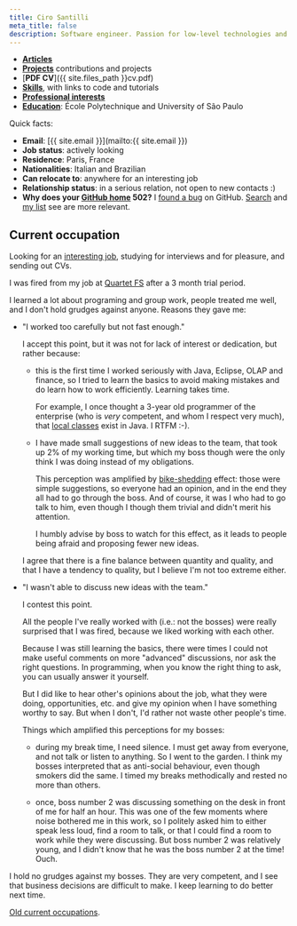 ```yaml
---
title: Ciro Santilli
meta_title: false
description: Software engineer. Passion for low-level technologies and educational applications.
---
```


- [**Articles**](articles)
- [**Projects**](projects) contributions and projects
- [**PDF CV**]({{ site.files_path }}cv.pdf)
- [**Skills**](skills), with links to code and tutorials
- [**Professional interests**](interests)
- [**Education**](education): École Polytechnique and University of São Paulo

Quick facts:

- **Email**: [{{ site.email }}](mailto:{{ site.email }})
- **Job status**: actively looking
- **Residence**: Paris, France
- **Nationalities**: Italian and Brazilian
- **Can relocate to**: anywhere for an interesting job
- **Relationship status**: in a serious relation, not open to new contacts :)
- **Why does your [GitHub home](https://github.com/cirosantilli) 502?** I [found a bug](http://stackoverflow.com/a/27742165/895245) on GitHub. [Search](https://github.com/search?utf8=%E2%9C%93&q=user%3Acirosantilli+&type=Repositories&ref=searchresults) and [my list](/projects) see are more relevant.

## Current occupation

Looking for an [interesting job](interests), studying for interviews and for pleasure, and sending out CVs.

I was fired from my job at [Quartet FS](http://quartetfs.com) after a 3 month trial period.

I learned a lot about programing and group work, people treated me well, and I don't hold grudges against anyone. Reasons they gave me:

-   "I worked too carefully but not fast enough."

    I accept this point, but it was not for lack of interest or dedication, but rather because:

    -   this is the first time I worked seriously with Java, Eclipse, OLAP and finance, so I tried to learn the basics to avoid making mistakes and do learn how to work efficiently. Learning takes time.

        For example, I once thought a 3-year old programmer of the enterprise (who is *very* competent, and whom I respect very much), that [local classes](https://docs.oracle.com/javase/tutorial/java/javaOO/localclasses.html) exist in Java. I RTFM :-).

    -   I have made small suggestions of new ideas to the team, that took up 2% of my working time, but which my boss though were the only think I was doing instead of my obligations.

        This perception was amplified by [bike-shedding](https://en.wikipedia.org/wiki/Parkinson%27s_law_of_triviality) effect: those were simple suggestions, so everyone had an opinion, and in the end they all had to go through the boss. And of course, it was I who had to go talk to him, even though I though them trivial and didn't merit his attention.

        I humbly advise by boss to watch for this effect, as it leads to people being afraid and proposing fewer new ideas.

    I agree that there is a fine balance between quantity and quality, and that I have a tendency to quality, but I believe I'm not too extreme either.

-   "I wasn't able to discuss new ideas with the team."

    I contest this point.

    All the people I've really worked with (i.e.: not the bosses) were really surprised that I was fired, because we liked working with each other.

    Because I was still learning the basics, there were times I could not make useful comments on more "advanced" discussions, nor ask the right questions. In programming, when you know the right thing to ask, you can usually answer it yourself.

    But I did like to hear other's opinions about the job, what they were doing, opportunities, etc. and give my opinion when I have something worthy to say. But when I don't, I'd rather not waste other people's time.

    Things which amplified this perceptions for my bosses:

    - during my break time, I need silence. I must get away from everyone, and not talk or listen to anything. So I went to the garden. I think my bosses interpreted that as anti-social behaviour, even though smokers did the same. I timed my breaks methodically and rested no more than others.

    - once, boss number 2 was discussing something on the desk in front of me for half an hour. This was one of the few moments where noise bothered me in this work, so I politely asked him to either speak less loud, find a room to talk, or that I could find a room to work while they were discussing. But boss number 2 was relatively young, and I didn't know that he was the boss number 2 at the time! Ouch.

I hold no grudges against my bosses. They are very competent, and I see that business decisions are difficult to make. I keep learning to do better next time.

[Old current occupations](old-current).
